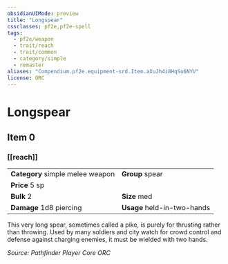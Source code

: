 ```yaml
---
obsidianUIMode: preview
title: "Longspear"
cssclasses: pf2e,pf2e-spell
tags:
  - pf2e/weapon
  - trait/reach
  - trait/common
  - category/simple
  - remaster
aliases: "Compendium.pf2e.equipment-srd.Item.aXuJh4i8HqSu6NYV"
license: ORC
---
```

# Longspear
## Item 0
### [[reach]]

|  |  |
| -- | -- |
| **Category** simple melee weapon | **Group** spear |
| **Price** 5 sp |  |
| **Bulk** 2 | **Size** med |
| **Damage** 1d8 piercing  | **Usage** held-in-two-hands |



This very long spear, sometimes called a pike, is purely for thrusting rather than throwing. Used by many soldiers and city watch for crowd control and defense against charging enemies, it must be wielded with two hands.

*Source: Pathfinder Player Core*
*ORC*